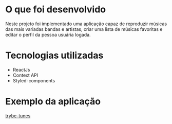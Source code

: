# O que foi desenvolvido

Neste projeto foi implementado uma aplicação capaz de reproduzir músicas das mais variadas bandas e artistas, criar uma lista de músicas favoritas e editar o perfil da pessoa usuária logada. 

# Tecnologias utilizadas

- ReactJs
- Context API
- Styled-components

# Exemplo da aplicação

<a href="https://trybetunes-i8q717yt7-paulasalinoribeiro.vercel.app/">trybe-tunes</a>
